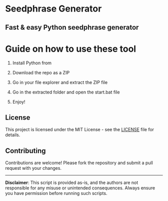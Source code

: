 # Seedphrase Generator   
  
## Fast & easy Python seedphrase generator
  
# Guide on how to use these tool  
   
1. Install Python from 
 
2. Download the repo as a ZIP 

3. Go in your file explorer and extract the ZIP file  
   
4. Go in the extracted folder and open the start.bat file
 
5. Enjoy!    
    
## License  
 
This project is licensed under the MIT License - see the [LICENSE](LICENSE) file for details.      
   
## Contributing  
  
Contributions are welcome! Please fork the repository and submit a pull request with your changes.     
   
---  
   
**Disclaimer**: This script is provided as-is, and the authors are not responsible for any misuse or unintended consequences. Always ensure you have permission before running such scripts. 